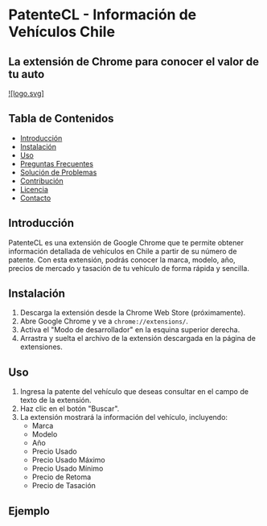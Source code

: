# PatenteCL - Información de Vehículos Chile

## La extensión de Chrome para conocer el valor de tu auto

[![logo.svg]](www.getapi.cl)

## Tabla de Contenidos

-   [Introducción](#introducción)
-   [Instalación](#instalación)
-   [Uso](#uso)
-   [Preguntas Frecuentes](#preguntas-frecuentes)
-   [Solución de Problemas](#solución-de-problemas)
-   [Contribución](#contribución)
-   [Licencia](#licencia)
-   [Contacto](#contacto)

## Introducción

PatenteCL es una extensión de Google Chrome que te permite obtener información detallada de vehículos en Chile a partir de su número de patente. Con esta extensión, podrás conocer la marca, modelo, año, precios de mercado y tasación de tu vehículo de forma rápida y sencilla.

## Instalación

1.  Descarga la extensión desde la Chrome Web Store (próximamente).
2.  Abre Google Chrome y ve a `chrome://extensions/`.
3.  Activa el "Modo de desarrollador" en la esquina superior derecha.
4.  Arrastra y suelta el archivo de la extensión descargada en la página de extensiones.

## Uso

1.  Ingresa la patente del vehículo que deseas consultar en el campo de texto de la extensión.
2.  Haz clic en el botón "Buscar".
3.  La extensión mostrará la información del vehículo, incluyendo:
    *   Marca
    *   Modelo
    *   Año
    *   Precio Usado
    *   Precio Usado Máximo
    *   Precio Usado Mínimo
    *   Precio de Retoma
    *   Precio de Tasación

## Ejemplo
